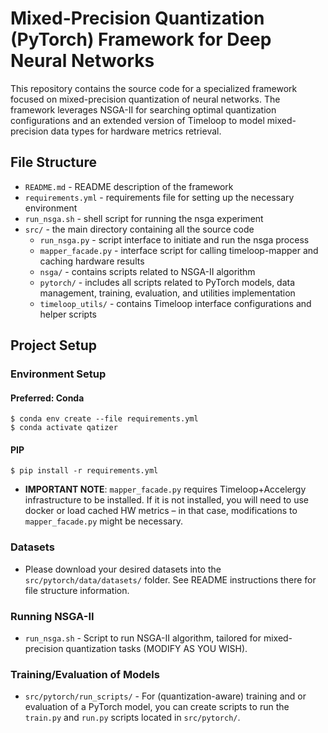 # Mixed-Precision Quantization (PyTorch) Framework for Deep Neural Networks

This repository contains the source code for a specialized framework focused on mixed-precision quantization of neural networks. The framework leverages NSGA-II for searching optimal quantization configurations and an extended version of Timeloop to model mixed-precision data types for hardware metrics retrieval.

## File Structure

- `README.md` - README description of the framework
- `requirements.yml` - requirements file for setting up the necessary environment
- `run_nsga.sh` - shell script for running the nsga experiment
- `src/` - the main directory containing all the source code
    - `run_nsga.py` - script interface to initiate and run the nsga process
    - `mapper_facade.py` - interface script for calling timeloop-mapper and caching hardware results
    - `nsga/` - contains scripts related to NSGA-II algorithm
    - `pytorch/` - includes all scripts related to PyTorch models, data management, training, evaluation, and utilities implementation
    - `timeloop_utils/` - contains Timeloop interface configurations and helper scripts

## Project Setup

### Environment Setup

#### Preferred: Conda

```shell
$ conda env create --file requirements.yml
$ conda activate qatizer
```

#### PIP

```shell
$ pip install -r requirements.yml
```

- **IMPORTANT NOTE**: `mapper_facade.py` requires Timeloop+Accelergy infrastructure to be installed. If it is not installed, you will need to use docker or load cached HW metrics – in that case, modifications to `mapper_facade.py` might be necessary. 


### Datasets

- Please download your desired datasets into the  `src/pytorch/data/datasets/` folder. See README instructions there for file structure information.

### Running NSGA-II

- `run_nsga.sh` - Script to run NSGA-II algorithm, tailored for mixed-precision quantization tasks (MODIFY AS YOU WISH).

### Training/Evaluation of Models

- `src/pytorch/run_scripts/` - For (quantization-aware) training and or evaluation of a PyTorch model, you can create scripts to run the `train.py` and `run.py` scripts located in `src/pytorch/`.
